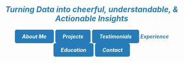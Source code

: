 ## ***<center><span style="color:#267CB9">Turning Data into cheerful, understandable, & Actionable Insights</span></center>***


 ***<center><a href="https://hend-a-ghafour.github.io" style="display:inline-block; padding:10px 20px; color:white; background-color:#267CB9; text-align:center; text-decoration:none; border-radius:5px;"> About Me</a>***  ***<a href="https://hend-a-ghafour.github.io/Projects" style="display:inline-block; padding:10px 20px; color:white; background-color:#267CB9; text-align:center; text-decoration:none; border-radius:5px;"> Projects </a>*** ***<a href="https://hend-a-ghafour.github.io/Testimonials" style="display:inline-block; padding:10px 20px; color:white; background-color:#267CB9; text-align:center; text-decoration:none; border-radius:5px;"> Testimonials </a>*** ***<span style="color:#267CB9"> Experience </span>*** ***<a href="https://hend-a-ghafour.github.io/Certifications" style="display:inline-block; padding:10px 20px; color:white; background-color:#267CB9; text-align:center; text-decoration:none; border-radius:5px;"> Education </a>*** ***<a href="https://hend-a-ghafour.github.io/Contact" style="display:inline-block; padding:10px 20px; color:white; background-color:#267CB9; text-align:center; text-decoration:none; border-radius:5px;"> Contact </a></center>***



